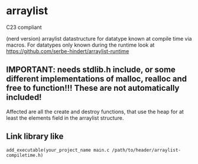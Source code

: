 # arraylist
C23 compliant

(nerd version)
arraylist datastructure for datatype known at compile time via macros.
For datatypes only known during the runtime look at https://github.com/serbe-hindert/arraylist-runtime

## IMPORTANT: needs stdlib.h include, or some different implementations of malloc, realloc and free to function!!! These are not automatically included!
Affected are all the create and destroy functions, that use the heap for at least the elements field in the arraylist structure.

## Link library like
```
add_executable(your_project_name main.c /path/to/header/arraylist-compiletime.h)
```
